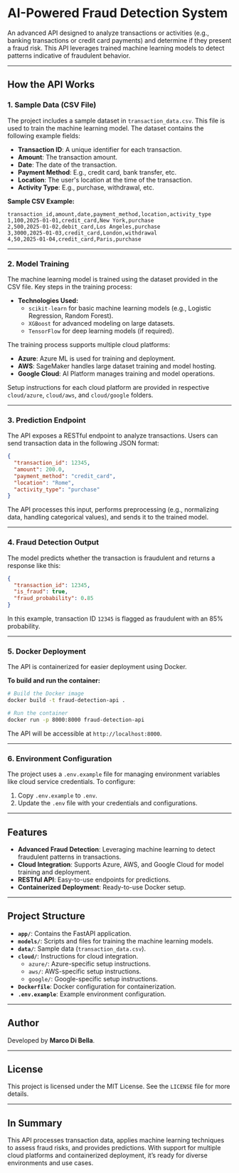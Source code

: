 # AI-Powered Fraud Detection System

An advanced API designed to analyze transactions or activities (e.g., banking transactions or credit card payments) and determine if they present a fraud risk. This API leverages trained machine learning models to detect patterns indicative of fraudulent behavior.

---

## How the API Works

### 1. Sample Data (CSV File)
The project includes a sample dataset in `transaction_data.csv`. This file is used to train the machine learning model. The dataset contains the following example fields:

- **Transaction ID**: A unique identifier for each transaction.
- **Amount**: The transaction amount.
- **Date**: The date of the transaction.
- **Payment Method**: E.g., credit card, bank transfer, etc.
- **Location**: The user's location at the time of the transaction.
- **Activity Type**: E.g., purchase, withdrawal, etc.

**Sample CSV Example:**
```csv
transaction_id,amount,date,payment_method,location,activity_type
1,100,2025-01-01,credit_card,New York,purchase
2,500,2025-01-02,debit_card,Los Angeles,purchase
3,3000,2025-01-03,credit_card,London,withdrawal
4,50,2025-01-04,credit_card,Paris,purchase
```

---

### 2. Model Training
The machine learning model is trained using the dataset provided in the CSV file. Key steps in the training process:

- **Technologies Used:**
  - `scikit-learn` for basic machine learning models (e.g., Logistic Regression, Random Forest).
  - `XGBoost` for advanced modeling on large datasets.
  - `TensorFlow` for deep learning models (if required).

The training process supports multiple cloud platforms:

- **Azure**: Azure ML is used for training and deployment.
- **AWS**: SageMaker handles large dataset training and model hosting.
- **Google Cloud**: AI Platform manages training and model operations.

Setup instructions for each cloud platform are provided in respective `cloud/azure`, `cloud/aws`, and `cloud/google` folders.

---

### 3. Prediction Endpoint
The API exposes a RESTful endpoint to analyze transactions. Users can send transaction data in the following JSON format:

```json
{
  "transaction_id": 12345,
  "amount": 200.0,
  "payment_method": "credit_card",
  "location": "Rome",
  "activity_type": "purchase"
}
```

The API processes this input, performs preprocessing (e.g., normalizing data, handling categorical values), and sends it to the trained model.

---

### 4. Fraud Detection Output
The model predicts whether the transaction is fraudulent and returns a response like this:

```json
{
  "transaction_id": 12345,
  "is_fraud": true,
  "fraud_probability": 0.85
}
```

In this example, transaction ID `12345` is flagged as fraudulent with an 85% probability.

---

### 5. Docker Deployment
The API is containerized for easier deployment using Docker.

**To build and run the container:**
```bash
# Build the Docker image
docker build -t fraud-detection-api .

# Run the container
docker run -p 8000:8000 fraud-detection-api
```

The API will be accessible at `http://localhost:8000`.

---

### 6. Environment Configuration
The project uses a `.env.example` file for managing environment variables like cloud service credentials. To configure:

1. Copy `.env.example` to `.env`.
2. Update the `.env` file with your credentials and configurations.

---

## Features

- **Advanced Fraud Detection**: Leveraging machine learning to detect fraudulent patterns in transactions.
- **Cloud Integration**: Supports Azure, AWS, and Google Cloud for model training and deployment.
- **RESTful API**: Easy-to-use endpoints for predictions.
- **Containerized Deployment**: Ready-to-use Docker setup.

---

## Project Structure

- **`app/`**: Contains the FastAPI application.
- **`models/`**: Scripts and files for training the machine learning models.
- **`data/`**: Sample data (`transaction_data.csv`).
- **`cloud/`**: Instructions for cloud integration.
  - `azure/`: Azure-specific setup instructions.
  - `aws/`: AWS-specific setup instructions.
  - `google/`: Google-specific setup instructions.
- **`Dockerfile`**: Docker configuration for containerization.
- **`.env.example`**: Example environment configuration.

---

## Author

Developed by **Marco Di Bella**.

---

## License

This project is licensed under the MIT License. See the `LICENSE` file for more details.

---

## In Summary
This API processes transaction data, applies machine learning techniques to assess fraud risks, and provides predictions. With support for multiple cloud platforms and containerized deployment, it’s ready for diverse environments and use cases.
